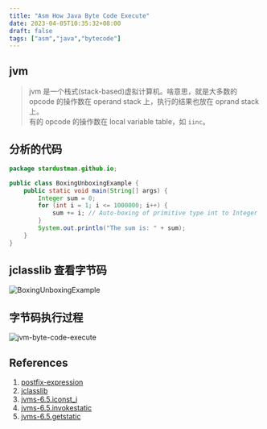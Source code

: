 ```yaml
---
title: "Asm How Java Byte Code Execute"
date: 2023-04-05T10:35:32+08:00
draft: false
tags: ["asm","java","bytecode"]
---
```


## jvm

> jvm 是一个栈式(stack-based)虚拟计算机。啥意思，就是大多数的 opcode 的操作数在 operand stack 上，执行的结果也放在 oprand stack 上。<br>
> 有的 opcode 的操作数在 local variable table，如 `iinc`。

## 分析的代码

```java
package stardustman.github.io;

public class BoxingUnboxingExample {
    public static void main(String[] args) {
        Integer sum = 0;
        for (int i = 1; i <= 1000000; i++) {
            sum += i; // Auto-boxing of primitive type int to Integer
        }
        System.out.println("The sum is: " + sum);
    }
}
```

## jclasslib 查看字节码

![BoxingUnboxingExample](https://raw.githubusercontent.com/stardustman/pictures/main/img/BoxingUnboxingExample.jpg)

## 字节码执行过程

![jvm-byte-code-execute](https://raw.githubusercontent.com/stardustman/pictures/main/img/jvm%20-byte-code-execute.svg)



## References

1. [postfix-expression](https://www.geeksforgeeks.org/evaluation-of-postfix-expression/)
2. [jclasslib](https://github.com/ingokegel/jclasslib/releases)
3. [jvms-6.5.iconst_i](https://docs.oracle.com/javase/specs/jvms/se19/html/jvms-6.html#jvms-6.5.iconst_i)
4. [jvms-6.5.invokestatic](https://docs.oracle.com/javase/specs/jvms/se19/html/jvms-6.html#jvms-6.5.invokestatic)
5. [jvms-6.5.getstatic](https://docs.oracle.com/javase/specs/jvms/se19/html/jvms-6.html#jvms-6.5.getstatic)
